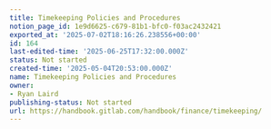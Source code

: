 ```yaml
---
title: Timekeeping Policies and Procedures
notion_page_id: 1e9d6625-c679-81b1-bfc0-f03ac2432421
exported_at: '2025-07-02T18:16:26.238556+00:00'
id: 164
last-edited-time: '2025-06-25T17:32:00.000Z'
status: Not started
created-time: '2025-05-04T20:53:00.000Z'
name: Timekeeping Policies and Procedures
owner:
- Ryan Laird
publishing-status: Not started
url: https://handbook.gitlab.com/handbook/finance/timekeeping/
---
```


<!-- Unsupported block type: image -->